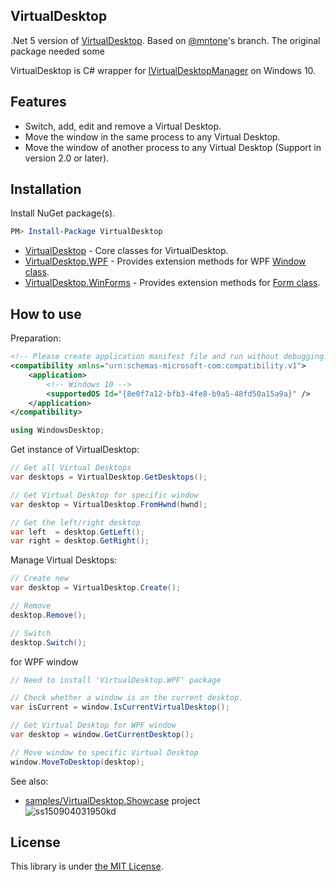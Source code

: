 ## VirtualDesktop
.Net 5 version of 
[VirtualDesktop](https://github.com/Grabacr07/VirtualDesktop). Based on [@mntone](https://github.com/mntone/VirtualDesktop)'s branch. The original package needed some

VirtualDesktop is C# wrapper for [IVirtualDesktopManager](https://msdn.microsoft.com/en-us/library/windows/desktop/mt186440%28v%3Dvs.85%29.aspx) on Windows 10.

## Features
* Switch, add, edit and remove a Virtual Desktop.
* Move the window in the same process to any Virtual Desktop.
* Move the window of another process to any Virtual Desktop (Support in version 2.0 or later).


## Installation

Install NuGet package(s).

```powershell
PM> Install-Package VirtualDesktop
```

* [VirtualDesktop](https://www.nuget.org/packages/VirtualDesktop/) - Core classes for VirtualDesktop.
* [VirtualDesktop.WPF](https://www.nuget.org/packages/VirtualDesktop.WPF/) - Provides extension methods for WPF [Window class](https://msdn.microsoft.com/en-us/library/system.windows.window(v=vs.110).aspx).
* [VirtualDesktop.WinForms](https://www.nuget.org/packages/VirtualDesktop.WinForms/) - Provides extension methods for [Form class](https://msdn.microsoft.com/en-us/library/system.windows.forms.form(v=vs.110).aspx).



## How to use

Preparation: 
```xml
<!-- Please create application manifest file and run without debugging. -->
<compatibility xmlns="urn:schemas-microsoft-com:compatibility.v1">
    <application>
	    <!-- Windows 10 -->
	    <supportedOS Id="{8e0f7a12-bfb3-4fe8-b9a5-48fd50a15a9a}" />
    </application>
</compatibility>
```
```csharp
using WindowsDesktop;
```

Get instance of VirtualDesktop: 
```csharp 
// Get all Virtual Desktops
var desktops = VirtualDesktop.GetDesktops();

// Get Virtual Desktop for specific window
var desktop = VirtualDesktop.FromHwnd(hwnd);

// Get the left/right desktop
var left  = desktop.GetLeft();
var right = desktop.GetRight();
```

Manage Virtual Desktops:
```csharp
// Create new
var desktop = VirtualDesktop.Create();

// Remove
desktop.Remove();

// Switch
desktop.Switch();

```

for WPF window
```csharp
// Need to install 'VirtualDesktop.WPF' package

// Check whether a window is on the current desktop.
var isCurrent = window.IsCurrentVirtualDesktop();

// Get Virtual Desktop for WPF window
var desktop = window.GetCurrentDesktop();

// Move window to specific Virtual Desktop
window.MoveToDesktop(desktop);
```

See also:
* [samples/VirtualDesktop.Showcase](samples/VirtualDesktop.Showcase) project  
![ss150904031950kd](https://cloud.githubusercontent.com/assets/1779073/9666915/d57850d8-52b3-11e5-9d61-b13a49656b11.png)


## License

This library is under [the MIT License](LICENSE).
